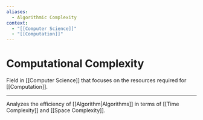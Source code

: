 ```yaml
---
aliases:
  - Algorithmic Complexity
context:
  - "[[Computer Science]]"
  - "[[Computation]]"
---
```


# Computational Complexity

Field in [[Computer Science]] that focuses on the resources required for [[Computation]].

---

Analyzes the efficiency of [[Algorithm|Algorithms]] in terms of [[Time Complexity]] and [[Space Complexity]].
